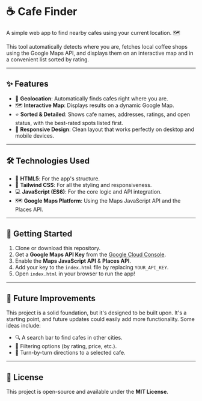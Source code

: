 # ☕ Cafe Finder

A simple web app to find nearby cafes using your current location. 🗺️  

This tool automatically detects where you are, fetches local coffee shops using the Google Maps API, and displays them on an interactive map and in a convenient list sorted by rating.

---

## ✨ Features
- 📍 **Geolocation**: Automatically finds cafes right where you are.  
- 🗺️ **Interactive Map**: Displays results on a dynamic Google Map.  
- ⭐ **Sorted & Detailed**: Shows cafe names, addresses, ratings, and open status, with the best-rated spots listed first.  
- 📱 **Responsive Design**: Clean layout that works perfectly on desktop and mobile devices.  

---

## 🛠️ Technologies Used
- 🦴 **HTML5**: For the app's structure.  
- 🎨 **Tailwind CSS**: For all the styling and responsiveness.  
- 💻 **JavaScript (ES6)**: For the core logic and API integration.  
- 🗺️ **Google Maps Platform**: Using the Maps JavaScript API and the Places API.  

---

## 🚀 Getting Started

1. Clone or download this repository.  
2. Get a **Google Maps API Key** from the [Google Cloud Console](https://console.cloud.google.com/).  
3. Enable the **Maps JavaScript API** & **Places API**.  
4. Add your key to the `index.html` file by replacing `YOUR_API_KEY`.  
5. Open `index.html` in your browser to run the app!  

---

## 🌱 Future Improvements

This project is a solid foundation, but it's designed to be built upon. It's a starting point, and future updates could easily add more functionality. Some ideas include:

- 🔍 A search bar to find cafes in other cities.  
- 🎯 Filtering options (by rating, price, etc.).  
- 🧭 Turn-by-turn directions to a selected cafe.  

---

## 📄 License
This project is open-source and available under the **MIT License**.  
